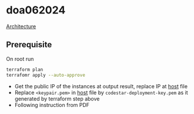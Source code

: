 # doa062024
[Architecture](./architecture.png)

## Prerequisite
On root run
```bash
terraform plan
terrafomr apply --auto-approve
```

- Get the public IP of the instances at output result, replace IP at [host](./hosts.ini) file
- Replace `<keypair.pem>` in [host](./hosts.ini) file by `codestar-deployment-key.pem` as it generated by terraform step above
- Following instruction from PDF
